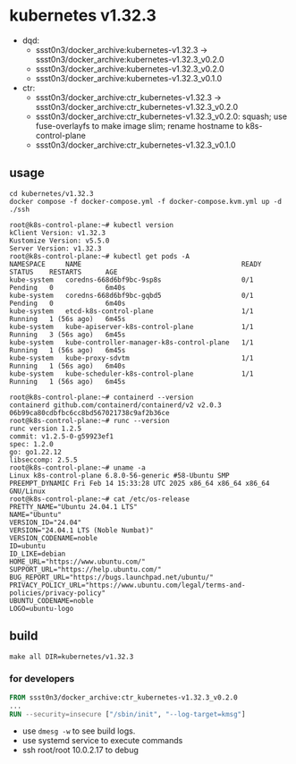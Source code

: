 # kubernetes v1.32.3

* dqd:
  * ssst0n3/docker_archive:kubernetes-v1.32.3 -> ssst0n3/docker_archive:kubernetes-v1.32.3_v0.2.0
  * ssst0n3/docker_archive:kubernetes-v1.32.3_v0.2.0
  * ssst0n3/docker_archive:kubernetes-v1.32.3_v0.1.0
* ctr:
  * ssst0n3/docker_archive:ctr_kubernetes-v1.32.3 -> ssst0n3/docker_archive:ctr_kubernetes-v1.32.3_v0.2.0
  * ssst0n3/docker_archive:ctr_kubernetes-v1.32.3_v0.2.0: squash; use fuse-overlayfs to make image slim; rename hostname to k8s-control-plane
  * ssst0n3/docker_archive:ctr_kubernetes-v1.32.3_v0.1.0

## usage

```shell
cd kubernetes/v1.32.3
docker compose -f docker-compose.yml -f docker-compose.kvm.yml up -d
./ssh
```

```shell
root@k8s-control-plane:~# kubectl version
kClient Version: v1.32.3
Kustomize Version: v5.5.0
Server Version: v1.32.3
root@k8s-control-plane:~# kubectl get pods -A
NAMESPACE     NAME                                        READY   STATUS    RESTARTS      AGE
kube-system   coredns-668d6bf9bc-9sp8s                    0/1     Pending   0             6m40s
kube-system   coredns-668d6bf9bc-gqbd5                    0/1     Pending   0             6m40s
kube-system   etcd-k8s-control-plane                      1/1     Running   1 (56s ago)   6m45s
kube-system   kube-apiserver-k8s-control-plane            1/1     Running   3 (56s ago)   6m45s
kube-system   kube-controller-manager-k8s-control-plane   1/1     Running   1 (56s ago)   6m45s
kube-system   kube-proxy-sdvtm                            1/1     Running   1 (56s ago)   6m40s
kube-system   kube-scheduler-k8s-control-plane            1/1     Running   1 (56s ago)   6m45s
```

```shell
root@k8s-control-plane:~# containerd --version
containerd github.com/containerd/containerd/v2 v2.0.3 06b99ca80cdbfbc6cc8bd567021738c9af2b36ce
root@k8s-control-plane:~# runc --version
runc version 1.2.5
commit: v1.2.5-0-g59923ef1
spec: 1.2.0
go: go1.22.12
libseccomp: 2.5.5
root@k8s-control-plane:~# uname -a
Linux k8s-control-plane 6.8.0-56-generic #58-Ubuntu SMP PREEMPT_DYNAMIC Fri Feb 14 15:33:28 UTC 2025 x86_64 x86_64 x86_64 GNU/Linux
root@k8s-control-plane:~# cat /etc/os-release 
PRETTY_NAME="Ubuntu 24.04.1 LTS"
NAME="Ubuntu"
VERSION_ID="24.04"
VERSION="24.04.1 LTS (Noble Numbat)"
VERSION_CODENAME=noble
ID=ubuntu
ID_LIKE=debian
HOME_URL="https://www.ubuntu.com/"
SUPPORT_URL="https://help.ubuntu.com/"
BUG_REPORT_URL="https://bugs.launchpad.net/ubuntu/"
PRIVACY_POLICY_URL="https://www.ubuntu.com/legal/terms-and-policies/privacy-policy"
UBUNTU_CODENAME=noble
LOGO=ubuntu-logo
```

## build

```shell
make all DIR=kubernetes/v1.32.3
```


### for developers

```dockerfile
FROM ssst0n3/docker_archive:ctr_kubernetes-v1.32.3_v0.2.0
...
RUN --security=insecure ["/sbin/init", "--log-target=kmsg"]
```

* use `dmesg -w` to see build logs.
* use systemd service to execute commands
* ssh root/root 10.0.2.17 to debug
